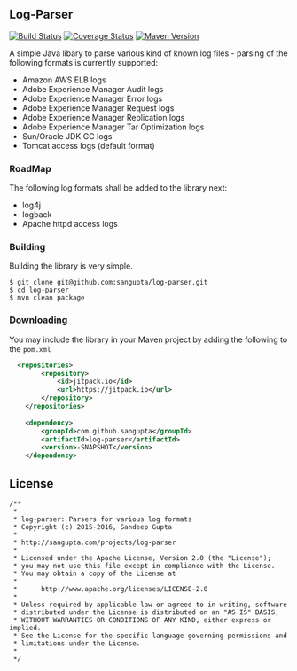 Log-Parser
----------

[![Build Status](https://travis-ci.org/sangupta/log-parser.svg?branch=master)](https://travis-ci.org/sangupta/log-parser)
[![Coverage Status](https://coveralls.io/repos/github/sangupta/log-parser/badge.svg?branch=master)](https://coveralls.io/github/sangupta/log-parser?branch=master)
[![Maven Version](https://maven-badges.herokuapp.com/maven-central/com.sangupta/log-parser/badge.svg)](https://maven-badges.herokuapp.com/maven-central/com.sangupta/log-parser)

A simple Java libary to parse various kind of known log files - parsing of the following
formats is currently supported:

* Amazon AWS ELB logs
* Adobe Experience Manager Audit logs
* Adobe Experience Manager Error logs
* Adobe Experience Manager Request logs
* Adobe Experience Manager Replication logs
* Adobe Experience Manager Tar Optimization logs
* Sun/Oracle JDK GC logs
* Tomcat access logs (default format)

### RoadMap

The following log formats shall be added to the library next:

* log4j
* logback
* Apache httpd access logs

### Building

Building the library is very simple.

```shell
$ git clone git@github.com:sangupta/log-parser.git
$ cd log-parser
$ mvn clean package
```

### Downloading

You may include the library in your Maven project by adding the following to the `pom.xml`

```xml
  <repositories>
		<repository>
		    <id>jitpack.io</id>
		    <url>https://jitpack.io</url>
		</repository>
	</repositories>
	
	<dependency>
	    <groupId>com.github.sangupta</groupId>
	    <artifactId>log-parser</artifactId>
	    <version>-SNAPSHOT</version>
	</dependency>
```

License
-------

```
/**
 *
 * log-parser: Parsers for various log formats
 * Copyright (c) 2015-2016, Sandeep Gupta
 * 
 * http://sangupta.com/projects/log-parser
 * 
 * Licensed under the Apache License, Version 2.0 (the "License");
 * you may not use this file except in compliance with the License.
 * You may obtain a copy of the License at
 * 
 * 		http://www.apache.org/licenses/LICENSE-2.0
 * 
 * Unless required by applicable law or agreed to in writing, software
 * distributed under the License is distributed on an "AS IS" BASIS,
 * WITHOUT WARRANTIES OR CONDITIONS OF ANY KIND, either express or implied.
 * See the License for the specific language governing permissions and
 * limitations under the License.
 * 
 */
```
